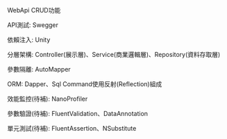 WebApi CRUD功能

API測試: Swegger

依賴注入: Unity

分層架構: Controller(展示層)、Service(商業邏輯層)、Repository(資料存取層)

參數隔離: AutoMapper

ORM: Dapper、Sql Command使用反射(Reflection)組成

效能監控(待補): NanoProfiler

參數驗證(待補): FluentValidation、DataAnnotation

單元測試(待補): FluentAssertion、NSubstitute
